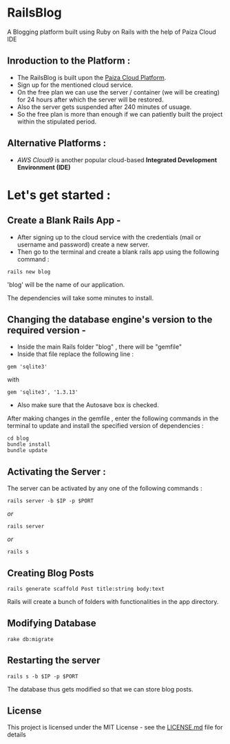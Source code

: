 # RailsBlog
A Blogging platform built using Ruby on Rails with the help of Paiza Cloud IDE

## Inroduction to the Platform :
* The RailsBlog is built upon the [Paiza Cloud Platform](https://paiza.cloud/en/).
* Sign up for the mentioned cloud service.
* On the free plan we can use the server / container (we will be creating) for 24 hours after which the server will be restored.
* Also the server gets suspended after 240 minutes of usuage.
* So the free plan is more than enough if we can patiently built the project within the stipulated period.

## Alternative Platforms :
* *AWS Cloud9* is another popular cloud-based **Integrated Development Environment (IDE)**

# Let's get started :

## Create a Blank Rails App -
* After signing up to the cloud service with the credentials (mail or username and password) create a new server.
* Then go to the terminal and create a blank rails app using the following command :

```
rails new blog
```
'blog' will be the name of our application.

The dependencies will take some minutes to install.

## Changing the database engine's version to the required version - 
* Inside the main Rails folder "blog" , there will be "gemfile"
* Inside that file replace the following line :
```
gem 'sqlite3'
```
  with 

```
gem 'sqlite3', '1.3.13'
```

* Also make sure that the Autosave box is checked.

After making changes in the gemfile , enter the following commands in the terminal to update and install the specified version of dependencies :
```
cd blog
bundle install
bundle update
```

## Activating the Server :
The server can be activated by any one of the following commands :
```
rails server -b $IP -p $PORT
```
*or*

```
rails server
```
*or*

```
rails s
```

## Creating Blog Posts
```
rails generate scaffold Post title:string body:text

```
Rails will create a bunch of folders with functionalities in the app directory.

## Modifying Database
```
rake db:migrate
```

## Restarting the server
```
rails s -b $IP -p $PORT
```



The database thus gets modified so that we can store blog posts.

## License

This project is licensed under the MIT License - see the [LICENSE.md](LICENSE.md) file for details
